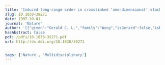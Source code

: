 ```yaml
---
title: 'Induced long-range order in crosslinked ‘one-dimensional’ stacks of fluid monolayers'
slug: 10.1038~39271
date: 1997-10-01
journal: 'Nature'
author: '[{"given":"Gerald C. L.","family":"Wong","isGerard":false,"isMember":false,"isFirst":false,"isCorresponding":false},{"given":"Wim H.","family":"de Jeu","isGerard":false,"isMember":false,"isFirst":false,"isCorresponding":false},{"given":"Henry","family":"Shao","isGerard":false,"isMember":false,"isFirst":false,"isCorresponding":false},{"given":"Keng S.","family":"Liang","isGerard":false,"isMember":false,"isFirst":false,"isCorresponding":false},{"given":"Rudolf","family":"Zentel","isGerard":false,"isMember":false,"isFirst":false,"isCorresponding":false}]'
hasAbstract: false
pdf: /pdfs/10.1038~39271.pdf
url: http://dx.doi.org/10.1038/39271


tags: ['Nature', 'Multidisciplinary']
---
```

<!--truncate-->